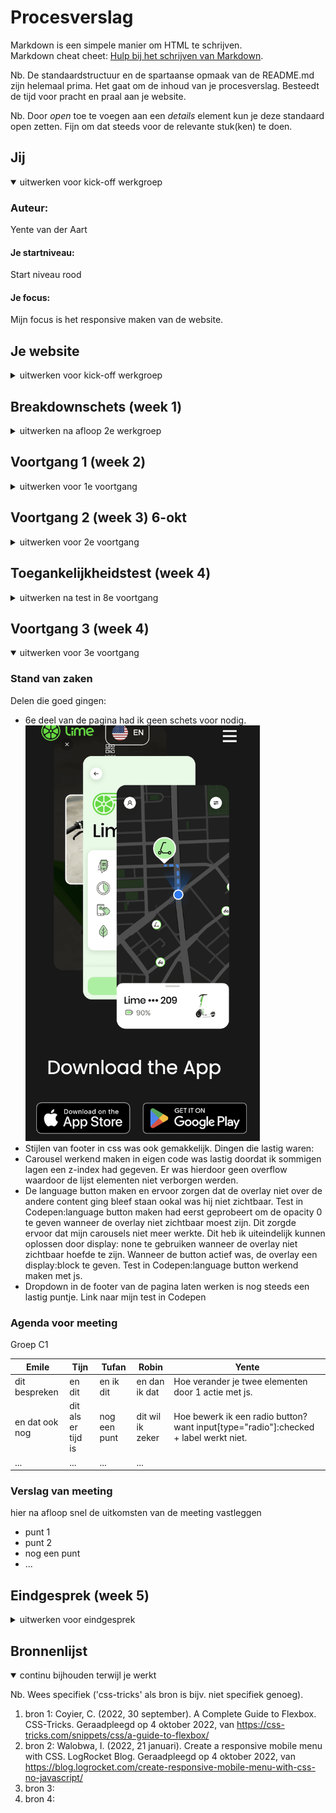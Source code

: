 # Procesverslag
Markdown is een simpele manier om HTML te schrijven.  
Markdown cheat cheet: [Hulp bij het schrijven van Markdown](https://github.com/adam-p/markdown-here/wiki/Markdown-Cheatsheet).

Nb. De standaardstructuur en de spartaanse opmaak van de README.md zijn helemaal prima. Het gaat om de inhoud van je procesverslag. Besteedt de tijd voor pracht en praal aan je website.

Nb. Door *open* toe te voegen aan een *details* element kun je deze standaard open zetten. Fijn om dat steeds voor de relevante stuk(ken) te doen.





## Jij

<details open>
<summary>uitwerken voor kick-off werkgroep</summary>

### Auteur:
Yente van der Aart

#### Je startniveau:
Start niveau rood

#### Je focus:
Mijn focus is het responsive maken van de website.
 
</details>





## Je website

<details sluit>
<summary>uitwerken voor kick-off werkgroep</summary>

### Je opdracht:
<a href="https://www.li.me/">Lime vehicles website</a>

#### Screenshot(s) van de eerste pagina (small screen): 
Homepagina 

<img src="images/FullLimeHomePageMobile.png" width="375px" alt="Lime homepagina"> 

#### Screenshot(s) van de tweede pagina (small screen):
Detailpagina 
<img src="images/FullLimeDetailPageMobile.png" width="375px" alt="Lime blogpagina">
</details>





## Breakdownschets (week 1)

<details sluit>
<summary>uitwerken na afloop 2e werkgroep</summary>

### de homepagina: 
<img src="images/breakdown-schets-homePagina-mobiel.png" width="375px" alt="breakdown van de homepagina">

### detailpagina: 
<img src="images/breakdown-schets-detailPagina-mobiel.png" width="375px" alt="breakdown van de blogpagina">

</details>





## Voortgang 1 (week 2)

<details sluit>
<summary>uitwerken voor 1e voortgang</summary>

### Stand van zaken
Lastige HTML bij menu toggle button
<img src="images/Schermafbeelding%202022-09-21%20om%2020.43.15.png" width="375px" alt="screenshot van menu toggle">
<img src="images/ScreenMenuToggleHtml.png" width="375px" alt="Html code van menu toggle">

### Agenda voor meeting 22 sept '22
Groep C1

| Emile             | Tijn                         | Tufan        | Robin            | Yente 
| ---               | ---                          | ---          | ---              | ---
| (14min)           | (14 min)                     | (14min)      | (14min)          | (14min)
| Code laten zien   | Breakdown schets controleren.| header       | breakdown        | Code laten zien + controleren
|                   |                              |              | articles         | 
|                   | 2 vragen over web.           |              |                  |

### Verslag van meeting
hier na afloop snel de uitkomsten van de meeting vastleggen

- punt 1
- punt 2
- nog een punt
- ...

</details>





## Voortgang 2 (week 3) 6-okt

<details sluit>
<summary>uitwerken voor 2e voortgang</summary>

### Stand van zaken
Dit zijn mijn schetsen die ik van te voren heb gemaakt, waardoor het gemakkelijker was om te beginnen aan het schrijven van mijn css.  
<p>Afbeelding 1: schets van 2e deel van homepagina.</p>
<img src="images/2eDeelHomepage" width="375px" alt="homepagina ccs schets">
<a herf="https://codepen.io/yentevdaart/pen/JjvBwKd">code testen in codepen voor 3e deel van home pagina</a>
<p>Afbeelding 2: schets van 3e deel van homepagina</p>
<img src="images/3eDeelHomepage" width="375px" alt="homepagina ccs schets">
<a herf="https://codepen.io/yentevdaart/pen/ExLzKqG">code testen in codepen voor 4e deel van home pagina</a>
<p>Afbeelding 3: schets van 4e deel van homepagina</p>
<img src="images/4eDeelHomepage" width="375px" alt="homepagina ccs schets">


### Agenda voor meeting
Groep C1

| Emile          | Tijn               | Tufan        | Robin               | Yente 
| ---            | ---                | ---          | ---                 | ---
| dit bespreken  | header sticky      | wann z-index toepassen    | button in nav       |css issiues oplossen
| en dat ook nog | video als achtergrond|              | hamburger/zoekbalk  |
| ...            | ...                | ...          | ...                 |


### Verslag van meeting
hier na afloop snel de uitkomsten van de meeting vastleggen

- z-index aanpassen want er bestaat geen z-indez van -1 
- border geven aan buttons aan hero image, border-style toevoegen. 
- Hero image in je header weergeven i.p.v. in main.
- 1ste section weg halen omdat daar geen h2 in zit. 

</details>





## Toegankelijkheidstest (week 4)

<details sluit>
<summary>uitwerken na test in 8e voortgang</summary>

### Bevindingen
Lijst met je bevindingen die in de test naar voren kwamen:
<ol> 
<li>Bij veel zichts beperkingen waren de stukken tekst op de website te klein om te lezen.</li>
<li>Sommigen knoppen waren lastig te onderscheiden met de achtergrond.</li>
<li>De hover kleur is een te kleine verandering, om het verschil duidelijk te zien.</li>
<li>Er is geen darkmode op deze website</li>
</ol>

#### Te kleine tekst
Op te lossen door het vergroten van lettertype.

#### CTA slecht zichtbaar 
<img src="images/CTAhiding.png" alt="call to action verborgen in achtergrond image">

Op te lossen door de call to action button een kleur te geven.


#### Hover kleur te klein verschil 
<img src="images/HoverTinyDiffrence.png" alt="hover kleur is 1 tint donkerder">

Op te lossen door de huidige hover kleur te verplaatsen met een donker grijze hovekleur. 


#### Geen darkmode. 

Op te lossen door een darkmode toggle toe te voegen op de website.

</details>





## Voortgang 3 (week 4)

<details open>
<summary>uitwerken voor 3e voortgang</summary>

### Stand van zaken
Delen die goed gingen:
- 6e deel van de pagina had ik geen schets voor nodig. <img src="images/6e deel homepagina.png" width="375px" alt="6e deel van homepagina foto">
- Stijlen van footer in css was ook gemakkelijk. 
Dingen die lastig waren: 
- Carousel werkend maken in eigen code was lastig doordat ik sommigen lagen een z-index had gegeven. Er was hierdoor geen overflow waardoor de lijst elementen niet verborgen werden.
- De language button maken en ervoor zorgen dat de overlay niet over de andere content ging bleef staan ookal was hij niet zichtbaar. <a herf="https://codepen.io/yentevdaart/pen/ZEREBvE">Test in Codepen:language button maken</a>
had eerst geprobeert om de opacity 0 te geven wanneer de overlay niet zichtbaar moest zijn. Dit zorgde ervoor dat mijn carousels niet meer werkte. Dit heb ik uiteindelijk kunnen oplossen door display: none te gebruiken wanneer de overlay niet zichtbaar hoefde te zijn. Wanneer de button actief was, de overlay een display:block te geven. <a herf="https://codepen.io/yentevdaart/pen/yLELgxb">Test in Codepen:language button werkend maken met js.</a>
- Dropdown in de footer van de pagina laten werken is nog steeds een lastig puntje. <a herf="https://codepen.io/yentevdaart/pen/wvXvzgJ">Link naar mijn test in Codepen</a>

### Agenda voor meeting
Groep C1

| Emile          | Tijn               | Tufan        | Robin            | Yente 
| ---            | ---                | ---          | ---              | ---
| dit bespreken  | en dit             | en ik dit    | en dan ik dat    | Hoe verander je twee elementen door 1 actie met js.
| en dat ook nog | dit als er tijd is | nog een punt | dit wil ik zeker | Hoe bewerk ik een radio button? want input[type="radio"]:checked + label werkt niet.
| ...            | ...                | ...          | ...              |

### Verslag van meeting
hier na afloop snel de uitkomsten van de meeting vastleggen

- punt 1
- punt 2
- nog een punt
- ...

</details>





## Eindgesprek (week 5)

<details>
<summary>uitwerken voor eindgesprek</summary>

### Stand van zaken
hier dit ging goed & dit was lastig (neem ook screenshots op van delen van je website en code)

### Screenshot(s)

hier screenshot(s) van je eindresultaat

</details>





## Bronnenlijst

<details open>
<summary>continu bijhouden terwijl je werkt</summary>

Nb. Wees specifiek ('css-tricks' als bron is bijv. niet specifiek genoeg).

1. bron 1: Coyier, C. (2022, 30 september). A Complete Guide to Flexbox. CSS-Tricks. Geraadpleegd op 4 oktober 2022, van https://css-tricks.com/snippets/css/a-guide-to-flexbox/
2. bron 2: Walobwa, I. (2022, 21 januari). Create a responsive mobile menu with CSS. LogRocket Blog. Geraadpleegd op 4 oktober 2022, van https://blog.logrocket.com/create-responsive-mobile-menu-with-css-no-javascript/
3. bron 3:
4. bron 4:

</details>
